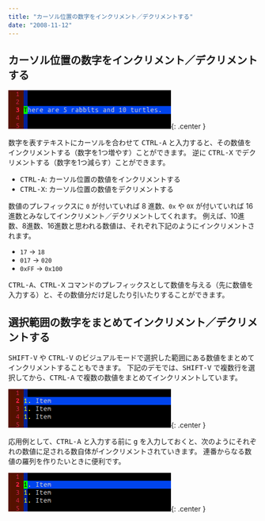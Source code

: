 ```yaml
---
title: "カーソル位置の数字をインクリメント／デクリメントする"
date: "2008-11-12"
---
```


カーソル位置の数字をインクリメント／デクリメントする
----

![increment1.gif](increment1.gif){: .center }

数字を表すテキストにカーソルを合わせて <kbd>CTRL-A</kbd> と入力すると、その数値をインクリメントする（数字を1つ増やす）ことができます。
逆に <kbd>CTRL-X</kbd> でデクリメントする（数字を1つ減らす）ことができます。

- <kbd>CTRL-A</kbd>: カーソル位置の数値をインクリメントする
- <kbd>CTRL-X</kbd>: カーソル位置の数値をデクリメントする

数値のプレフィックスに `0` が付いていれば 8 進数、`0x` や `0X` が付いていれば 16 進数とみなしてインクリメント／デクリメントしてくれます。
例えば、10進数、8進数、16進数と思われる数値は、それぞれ下記のようにインクリメントされます。

- `17` → `18`
- `017` → `020`
- `0xFF` → `0x100`

<kbd>CTRL-A</kbd>、<kbd>CTRL-X</kbd> コマンドのプレフィックスとして数値を与える（先に数値を入力する）と、その数値分だけ足したり引いたりすることができます。


選択範囲の数字をまとめてインクリメント／デクリメントする
---

<kbd>SHIFT-V</kbd> や <kbd>CTRL-V</kbd> のビジュアルモードで選択した範囲にある数値をまとめてインクリメントすることもできます。
下記のデモでは、<kbd>SHIFT-V</kbd> で複数行を選択してから、<kbd>CTRL-A</kbd> で複数の数値をまとめてインクリメントしています。

![increment2.gif](increment2.gif){: .center }

応用例として、<kbd>CTRL-A</kbd> と入力する前に <kbd>g</kbd> を入力しておくと、次のようにそれぞれの数値に足される数自体がインクリメントされていきます。
連番からなる数値の羅列を作りたいときに便利です。

![increment3.gif](increment3.gif){: .center }

